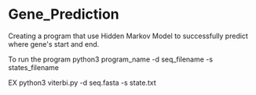 # Gene_Prediction
Creating a program that use Hidden Markov Model to successfully predict where gene's start and end.

To run the program
python3 program_name -d seq_filename -s states_filename

EX python3 viterbi.py -d seq.fasta -s state.txt 
